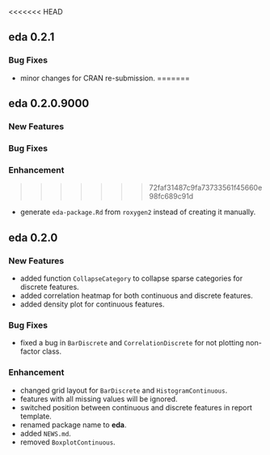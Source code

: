 <<<<<<< HEAD
## eda 0.2.1

### Bug Fixes
* minor changes for CRAN re-submission.
=======
## eda 0.2.0.9000

### New Features


### Bug Fixes


### Enhancement
>>>>>>> 72faf31487c9fa73733561f45660e98fc689c91d
* generate `eda-package.Rd` from `roxygen2` instead of creating it manually.

## eda 0.2.0

### New Features
* added function `CollapseCategory` to collapse sparse categories for discrete features.
* added correlation heatmap for both continuous and discrete features.
* added density plot for continuous features.

### Bug Fixes

* fixed a bug in `BarDiscrete` and `CorrelationDiscrete` for not plotting non-factor class.

### Enhancement

* changed grid layout for `BarDiscrete` and `HistogramContinuous`.
* features with all missing values will be ignored.
* switched position between continuous and discrete features in report template.
* renamed package name to **eda**.
* added `NEWS.md`.
* removed `BoxplotContinuous`.
